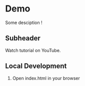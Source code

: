 # Demo

Some desciption !

 ## Subheader

 Watch tutorial on YouTube.

 ## Local Development

  1. Open index.html in your browser